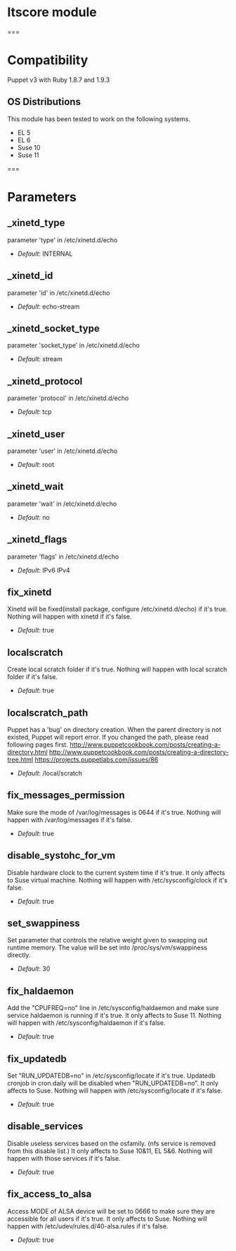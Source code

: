 # ltscore module #

===

# Compatibility #

Puppet v3 with Ruby 1.8.7 and 1.9.3

## OS Distributions ##

This module has been tested to work on the following systems.

* EL 5
* EL 6
* Suse 10
* Suse 11

===

# Parameters #

_xinetd_type
------------
parameter 'type' in /etc/xinetd.d/echo

- *Default*: INTERNAL

_xinetd_id
-----------------
parameter 'id' in /etc/xinetd.d/echo

- *Default*: echo-stream

_xinetd_socket_type
-----------------
parameter 'socket_type' in /etc/xinetd.d/echo

- *Default*: stream

_xinetd_protocol
-----------------
parameter 'protocol' in /etc/xinetd.d/echo

- *Default*: tcp

_xinetd_user
-----------------
parameter 'user' in /etc/xinetd.d/echo

- *Default*: root

_xinetd_wait
-----------------
parameter 'wait' in /etc/xinetd.d/echo

- *Default*: no

_xinetd_flags
-----------------
parameter 'flags' in /etc/xinetd.d/echo

- *Default*: IPv6 IPv4

fix_xinetd
-----------------
Xinetd will be fixed(install package, configure /etc/xinetd.d/echo) if it's true.
Nothing will happen with xinetd if it's false.

- *Default*: true

localscratch
------------------
Create local scratch folder if it's true.
Nothing will happen with local scratch folder if it's false.

- *Default*: true

localscratch_path
-----------------
Puppet has a 'bug' on directory creation. When the parent directory is not existed, Puppet will report error.
If you changed the path, please read following pages first.
http://www.puppetcookbook.com/posts/creating-a-directory.html
http://www.puppetcookbook.com/posts/creating-a-directory-tree.html
https://projects.puppetlabs.com/issues/86

- *Default*: /local/scratch

fix_messages_permission
------------------
Make sure the mode of /var/log/messages is 0644 if it's true.
Nothing will happen with /var/log/messages if it's false.

- *Default*: true

disable_systohc_for_vm
------------------
Disable hardware clock to the current system time if it's true. 
It only affects to Suse virtual machine.
Nothing will happen with /etc/sysconfig/clock if it's false.

- *Default*: true

set_swappiness
------------------
Set parameter that controls the relative weight given to swapping out runtime memory.
The value will be set into /proc/sys/vm/swappiness directly.

- *Default*: 30

fix_haldaemon
------------------
Add the "CPUFREQ=no" line in /etc/sysconfig/haldaemon and make sure service haldaemon is running if it's true. 
It only affects to Suse 11.
Nothing will happen with /etc/sysconfig/haldaemon if it's false.

- *Default*: true

fix_updatedb
------------------
Set "RUN_UPDATEDB=no" in /etc/sysconfig/locate if it's true. 
Updatedb cronjob in cron.daily will be disabled when "RUN_UPDATEDB=no".
It only affects to Suse.
Nothing will happen with /etc/sysconfig/locate if it's false.

- *Default*: true

disable_services
------------------
Disable useless services based on the osfamily. (nfs service is removed from this disable list.)
It only affects to Suse 10&11, EL 5&6.
Nothing will happen with those services if it's false.

- *Default*: true

fix_access_to_alsa
------------------
Access MODE of ALSA device will be set to 0666 to make sure they are accessible for all users if it's true.
It only affects to Suse.
Nothing will happen with /etc/udev/rules.d/40-alsa.rules if it's false.

- *Default*: true
